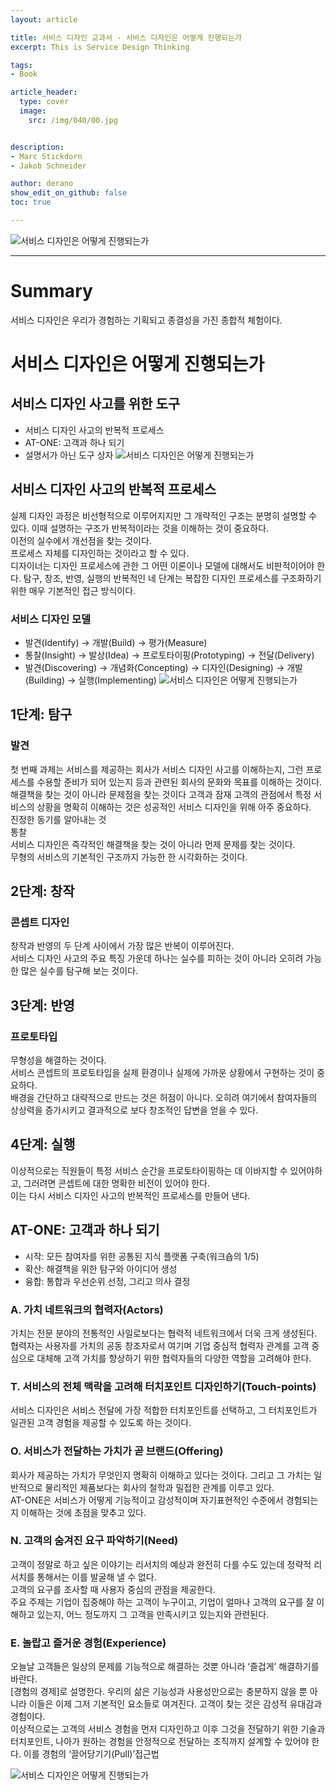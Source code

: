 ```yaml
---
layout: article

title: 서비스 디자인 교과서 - 서비스 디자인은 어떻게 진행되는가
excerpt: This is Service Design Thinking

tags: 
- Book

article_header:
  type: cover
  image:
    src: /img/040/00.jpg


description: 
- Marc Stickdorn
- Jakob Schneider

author: derano
show_edit_on_github: false
toc: true

--- 
```

  
![서비스 디자인은 어떻게 진행되는가](/img/061/01.png "서비스 디자인은 어떻게 진행되는가")
  
-----

# Summary
서비스 디자인은 우리가 경험하는 기획되고 종결성을 가진 종합적 체험이다.

# 서비스 디자인은 어떻게 진행되는가
## 서비스 디자인 사고를 위한 도구
- 서비스 디자인 사고의 반복적 프로세스
- AT-ONE: 고객과 하나 되기
- 설명서가 아닌 도구 상자
![서비스 디자인은 어떻게 진행되는가](/img/061/02.jpg "서비스 디자인은 어떻게 진행되는가")


## 서비스 디자인 사고의 반복적 프로세스
실제 디자인 과정은 비선형적으로 이루어지지만 그 개략적인 구조는 분명히 설명할 수 있다. 이때 설명하는 구조가 반복적이라는 것을 이해하는 것이 중요하다.  
이전의 실수에서 개선점을 찾는 것이다.  
프로세스 자체를 디자인하는 것이라고 할 수 있다.  
디자이너는 디자인 프로세스에 관한 그 어떤 이론이나 모델에 대해서도 비판적이어야 한다.
탐구, 창조, 반영, 실행의 반복적인 네 단계는 복잡한 디자인 프로세스를 구조화하기 위한 매우 기본적인 접근 방식이다.  

### 서비스 디자인 모델
- 발견(Identify) → 개발(Build) → 평가(Measure)
- 통찰(Insight) → 발상(Idea) → 프로토타이핑(Prototyping) → 전달(Delivery)
- 발견(Discovering) → 개념화(Concepting) → 디자인(Designing) → 개발(Building) → 실행(Implementing)
![서비스 디자인은 어떻게 진행되는가](/img/061/03.jpg "서비스 디자인은 어떻게 진행되는가")

## 1단계: 탐구
### 발견
첫 번째 과제는 서비스를 제공하는 회사가 서비스 디자인 사고를 이해하는지, 그런 프로세스를 수용할 준비가 되어 있는지 등과 관련된 회사의 문화와 목표를 이해하는 것이다.  
해결책을 찾는 것이 아니라 문제점을 찾는 것이다 고객과 잠재 고객의 관점에서 특정 서비스의 상황을 명확히 이해하는 것은 성공적인 서비스 디자인을 위해 아주 중요하다.  
진정한 동기를 알아내는 것  
통찰  
서비스 디자인은 즉각적인 해결책을 찾는 것이 아니라 먼제 문제를 찾는 것이다.  
무형의 서비스의 기본적인 구조까지 가능한 한 시각화하는 것이다.  
  
## 2단계: 창작
### 콘셉트 디자인
창작과 반영의 두 단계 사이에서 가장 많은 반복이 이루어진다.  
서비스 디자인 사고의 주요 특징 가운데 하나는 실수를 피하는 것이 아니라 오히려 가능한 많은 실수를 탐구해 보는 것이다.
  
## 3단계: 반영
### 프로토타입
무형성을 해결하는 것이다.  
서비스 콘셉트의 프로토타입을 실제 환경이나 실제에 가까운 상황에서 구현하는 것이 중요하다.  
배경을 간단하고 대략적으로 만드는 것은 허점이 아니다. 오히려 여기에서 참여자들의 상상력을 증가시키고 결과적으로 보다 창조적인 답변을 얻을 수 있다.  

## 4단계: 실행
이상적으로는 직원들이 특정 서비스 순간을 프로토타이핑하는 데 이바지할 수 있어야하고, 그러려면 콘셉트에 대한 명확한 비전이 있어야 한다.  
이는 다시 서비스 디자인 사고의 반복적인 프로세스를 만들어 낸다.  

## AT-ONE: 고객과 하나 되기
- 시작: 모든 참여자를 위한 공통된 지식 플랫폼 구축(워크숍의 1/5)
- 확산: 해결책을 위한 탐구와 아이디어 생성
- 융합: 통합과 우선순위 선정, 그리고 의사 결정
  
### A. 가치 네트워크의 협력자(Actors)
가치는 전문 분야의 전통적인 사일로보다는 협력적 네트워크에서 더욱 크게 생성된다.  
협력자는 사용자를 가치의 공동 창조자로서 여기며 기업 중심적 협력자 관계를 고객 중심으로 대체해 고객 가치를 향상하기 위한 협력자들의 다양한 역할을 고려해야 한다.  
  
### T. 서비스의 전체 맥락을 고려해 터치포인트 디자인하기(Touch-points)
서비스 디자인은 서비스 전달에 가장 적합한 터치포인트를 선택하고, 그 터치포인트가 일관된 고객 경험을 제공할 수 있도록 하는 것이다.  

### O. 서비스가 전달하는 가치가 곧 브랜드(Offering)
회사가 제공하는 가치가 무엇인지 명확히 이해하고 있다는 것이다. 그리고 그 가치는 일반적으로 물리적인 제품보다는 회사의 철학과 밀접한 관계를 이루고 있다.  
AT-ONE은 서비스가 어떻게 기능적이고 감성적이며 자기표현적인 수준에서 경험되는지 이해하는 것에 초점을 맞추고 있다.  

### N. 고객의 숨겨진 요구 파악하기(Need)
고객이 정말로 하고 싶은 이야기는 리서치의 예상과 완전히 다를 수도 있는데 정략적 리서치를 통해서는 이를 발굴해 낼 수 없다.  
고객의 요구를 조사할 때 사용자 중심의 관점을 제공한다.  
주요 주제는 기업이 집중해야 하는 고객이 누구이고, 기업이 얼마나 고객의 요구를 잘 이해하고 있는지, 어느 정도까지 그 고객을 만족시키고 있는지와 관련된다.  

### E. 놀랍고 즐거운 경험(Experience)
오늘날 고객들은 일상의 문제를 기능적으로 해결하는 것뿐 아니라 ‘즐겁게’ 해결하기를 바란다.  
[경험의 경제]로 설명한다. 우리의 삶은 기능성과 사용성만으로는 충분하지 않을 뿐 아니라 이들은 이제 그저 기본적인 요소들로 여겨진다. 고객이 찾는 것은 감성적 유대감과 경험이다.  
이상적으로는 고객의 서비스 경험을 먼저 디자인하고 이후 그것을 전달하기 위한 기술과 터치포인트, 나아가 원하는 경험을 안정적으로 전달하는 조직까지 설계할 수 있어야 한다. 이를 경험의 ‘끌어당기기(Pull)’접근법  

![서비스 디자인은 어떻게 진행되는가](/img/061/04.jpg "서비스 디자인은 어떻게 진행되는가")
